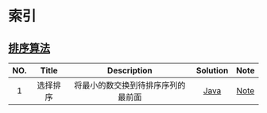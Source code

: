 # 索引


## [排序算法](https://str818.github.io/2019/03/25/algorithm-sorting.html)

| NO.  | Title                      |  Description           			| Solution 								 | Note        		|
| :---:| :----------------------:   | :-------------------------------: | :-------------------------------------:| :--------------: |
| 1    | 选择排序                    | 将最小的数交换到待排序序列的最前面    | [Java][SortS01]                        | [Note][SortN01]	|



[SortS01]: https://github.com/str818/LeetCode/blob/master/src/com/str818/sort/SelectionSort.java
[SortN01]: https://str818.github.io/2019/03/25/algorithm-sorting.html#%E4%B8%80%E9%80%89%E6%8B%A9%E6%8E%92%E5%BA%8F
